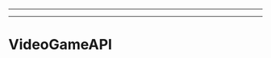 ---------------------------------
-------------------------------------------------------
# VideoGameAPI
